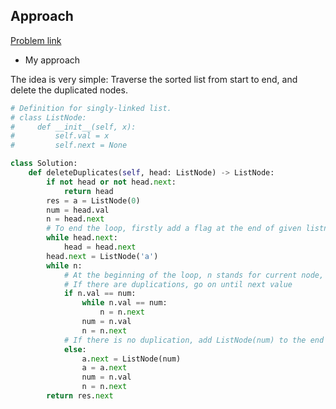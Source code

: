 ## Approach

[Problem link](https://leetcode.com/problems/remove-duplicates-from-sorted-list-ii/)

- My approach

The idea is very simple: Traverse the sorted list from start to end, and delete the duplicated nodes.

```python
# Definition for singly-linked list.
# class ListNode:
#     def __init__(self, x):
#         self.val = x
#         self.next = None

class Solution:
    def deleteDuplicates(self, head: ListNode) -> ListNode:
        if not head or not head.next:
            return head
        res = a = ListNode(0)
        num = head.val
        n = head.next
        # To end the loop, firstly add a flag at the end of given listnode
        while head.next:
            head = head.next
        head.next = ListNode('a')
        while n:
            # At the beginning of the loop, n stands for current node, num stands for the value of last node
            # If there are duplications, go on until next value
            if n.val == num:
                while n.val == num:
                    n = n.next
                num = n.val
                n = n.next
            # If there is no duplication, add ListNode(num) to the end of res
            else:
                a.next = ListNode(num)
                a = a.next
                num = n.val
                n = n.next
        return res.next
```

